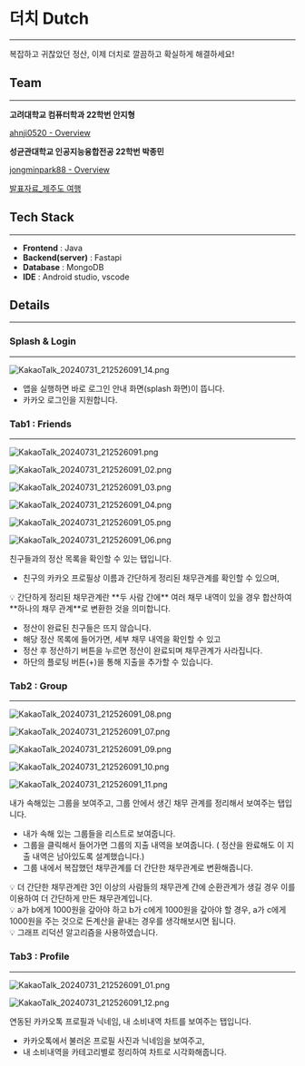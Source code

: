 # 더치 Dutch

---

복잡하고 귀찮았던 정산, 이제 더치로 깔끔하고 확실하게 해결하세요!

## Team

---

**고려대학교 컴퓨터학과 22학번 안지형**

[ahnji0520 - Overview](https://github.com/ahnji0520)

**성균관대학교 인공지능융합전공 22학번 박종민**

[jongminpark88 - Overview](https://github.com/jongminpark88)

[발표자료_제주도 여행](https://prod-files-secure.s3.us-west-2.amazonaws.com/f6cb388f-3934-47d6-9928-26d2e10eb0fc/76b0deed-5709-49ca-b3d2-5348b592fad3/Untitled.pdf)

## Tech Stack

---

- **Frontend** : Java
- **Backend(server)** : Fastapi
- **Database** : MongoDB
- **IDE** : Android studio, vscode

## Details

---

### Splash & Login

---

![KakaoTalk_20240731_212526091_14.png](https://prod-files-secure.s3.us-west-2.amazonaws.com/f6cb388f-3934-47d6-9928-26d2e10eb0fc/8aad92a7-be1c-4630-9285-2f039bb624e4/KakaoTalk_20240731_212526091_14.png)

- 앱을 실행하면 바로 로그인 안내 화면(splash 화면)이 뜹니다.
- 카카오 로그인을 지원합니다.

### Tab1 : Friends

---

![KakaoTalk_20240731_212526091.png](https://prod-files-secure.s3.us-west-2.amazonaws.com/f6cb388f-3934-47d6-9928-26d2e10eb0fc/30019f33-257b-42a0-91e6-bc45c50671a2/KakaoTalk_20240731_212526091.png)

![KakaoTalk_20240731_212526091_02.png](https://prod-files-secure.s3.us-west-2.amazonaws.com/f6cb388f-3934-47d6-9928-26d2e10eb0fc/e1fba6b5-6d76-4e92-b67c-3bda974dd422/KakaoTalk_20240731_212526091_02.png)

![KakaoTalk_20240731_212526091_03.png](https://prod-files-secure.s3.us-west-2.amazonaws.com/f6cb388f-3934-47d6-9928-26d2e10eb0fc/b642992d-e621-463b-a716-3230a30c3c59/KakaoTalk_20240731_212526091_03.png)

![KakaoTalk_20240731_212526091_04.png](https://prod-files-secure.s3.us-west-2.amazonaws.com/f6cb388f-3934-47d6-9928-26d2e10eb0fc/3417a26d-be78-441d-b7b9-a3903eb90eac/KakaoTalk_20240731_212526091_04.png)

![KakaoTalk_20240731_212526091_05.png](https://prod-files-secure.s3.us-west-2.amazonaws.com/f6cb388f-3934-47d6-9928-26d2e10eb0fc/dd86341c-01fd-426a-aec4-369de7a52220/KakaoTalk_20240731_212526091_05.png)

![KakaoTalk_20240731_212526091_06.png](https://prod-files-secure.s3.us-west-2.amazonaws.com/f6cb388f-3934-47d6-9928-26d2e10eb0fc/8caca8e1-2965-4ea6-a557-68852bfd51b9/KakaoTalk_20240731_212526091_06.png)

친구들과의 정산 목록을 확인할 수 있는 탭입니다.

- 친구의 카카오 프로필상 이름과 간단하게 정리된 채무관계를 확인할 수 있으며,

<aside>
💡 간단하게 정리된 채무관계란 **두 사람 간에** 여러 채무 내역이 있을 경우 합산하여 **하나의 채무 관계**로 변환한 것을 의미합니다.

</aside>

- 정산이 완료된 친구들은 뜨지 않습니다.
- 해당 정산 목록에 들어가면, 세부 채무 내역을 확인할 수 있고
- 정산 후 정산하기 버튼을 누르면 정산이 완료되며 채무관계가 사라집니다.
- 하단의 플로팅 버튼(+)을 통해 지출을 추가할 수 있습니다.

### Tab2 : Group

---

![KakaoTalk_20240731_212526091_08.png](https://prod-files-secure.s3.us-west-2.amazonaws.com/f6cb388f-3934-47d6-9928-26d2e10eb0fc/8fa8a41f-374a-46da-bc5d-65f1c03bf00a/KakaoTalk_20240731_212526091_08.png)

![KakaoTalk_20240731_212526091_07.png](https://prod-files-secure.s3.us-west-2.amazonaws.com/f6cb388f-3934-47d6-9928-26d2e10eb0fc/f7076151-2a6b-40b9-b815-de9e9e472cdf/KakaoTalk_20240731_212526091_07.png)

![KakaoTalk_20240731_212526091_09.png](https://prod-files-secure.s3.us-west-2.amazonaws.com/f6cb388f-3934-47d6-9928-26d2e10eb0fc/899fd2fc-6dd5-49bc-8a21-691a5560d32a/KakaoTalk_20240731_212526091_09.png)

![KakaoTalk_20240731_212526091_10.png](https://prod-files-secure.s3.us-west-2.amazonaws.com/f6cb388f-3934-47d6-9928-26d2e10eb0fc/82e74696-b54f-4381-b7fc-8e13bfcf3f84/KakaoTalk_20240731_212526091_10.png)

![KakaoTalk_20240731_212526091_11.png](https://prod-files-secure.s3.us-west-2.amazonaws.com/f6cb388f-3934-47d6-9928-26d2e10eb0fc/399e7258-4970-4b5c-a6b2-e1089153cb2e/KakaoTalk_20240731_212526091_11.png)

내가 속해있는 그룹을 보여주고, 그룹 안에서 생긴 채무 관계를 정리해서 보여주는 탭입니다.

- 내가 속해 있는 그룹들을 리스트로 보여줍니다.
- 그룹을 클릭해서 들어가면 그룹의 지출 내역을 보여줍니다. ( 정산을 완료해도 이 지출 내역은 남아있도록 설계했습니다.)
- 그룹 내에서 복잡했던 채무관계를 더 간단한 채무관계로 변환해줍니다.

<aside>
💡 더 간단한 채무관계란 3인 이상의 사람들의 채무관계 간에 순환관계가 생길 경우 이를 이용하여 더 간단하게 만든 채무관계입니다.

</aside>

<aside>
💡 a가 b에게 1000원을 갚아야 하고 b가 c에게 1000원을 갚아야 할 경우, a가 c에게 1000원을 주는 것으로 돈계산을 끝내는 경우를 생각해보시면 됩니다.

</aside>

<aside>
💡 그래프 리덕션 알고리즘을 사용하였습니다.

</aside>

### Tab3 : Profile

---

![KakaoTalk_20240731_212526091_01.png](https://prod-files-secure.s3.us-west-2.amazonaws.com/f6cb388f-3934-47d6-9928-26d2e10eb0fc/3eaddc90-528b-4fb7-a927-2250610babda/KakaoTalk_20240731_212526091_01.png)

![KakaoTalk_20240731_212526091_12.png](https://prod-files-secure.s3.us-west-2.amazonaws.com/f6cb388f-3934-47d6-9928-26d2e10eb0fc/c5c77dfd-22a4-4ab1-b784-f2cd74e977b6/KakaoTalk_20240731_212526091_12.png)

연동된 카카오톡 프로필과 닉네임, 내 소비내역 차트를 보여주는 탭입니다.

- 카카오톡에서 불러온 프로필 사진과 닉네임을 보여주고,
- 내 소비내역을 카테고리별로 정리하여 차트로 시각화해줍니다.



